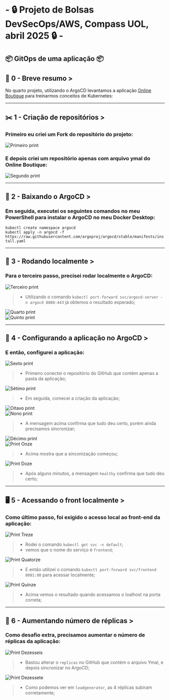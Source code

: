 # - 🔒 Projeto de Bolsas DevSecOps/AWS,  Compass UOL, abril 2025 🔒 -

## 📦 GitOps de uma aplicação 📦

## 📜 0 - Breve resumo >
No quarto projeto, utilizando o ArgoCD levantamos a aplicação [Online Boutique](https://github.com/GoogleCloudPlatform/microservices-demo) para treinarmos conceitos de Kubernetes:  

---
## ✂️ 1 - Criação de repositórios >
### Primeiro eu criei um Fork do repositório do projeto:  

![Primeiro print](/Prints/1.1.png)  

### E depois criei um repositório apenas com arquivo ymal do Online Boutique:  

![Segundo print](/Prints/1.2.png)  

---
## 🐙 2 - Baixando o ArgoCD >
### Em seguida, executei os seguintes comandos no meu PowerShell para instalar o ArgoCD no meu Docker Desktop:  

`kubectl create namespace argocd`  
`kubectl apply -n argocd -f https://raw.githubusercontent.com/argoproj/argocd/stable/manifests/install.yaml`  

---
## 🚪 3 - Rodando localmente >
### Para o terceiro passo, precisei rodar localmente o ArgoCD: 

![Terceiro print](/Prints/3.1.png)  
>- Utilizando o comando `kubectl port-forward svc/argocd-server -n argocd 8080:443` já obtemos o resultado esperado;  

![Quarto print](/Prints/3.2.png)  
![Quinto print](/Prints/3.3.png)  

---
## 🤖 4 - Configurando a aplicação no ArgoCD >
### E então, configurei a aplicação: 
![Sexto print](/Prints/4.1.png)  
>- Primeiro conectei o repositório do GitHub que contém apenas a pasta da aplicação;  

![Sétimo print](/Prints/4.2.png)  
>- Em seguida, comecei a criação da aplicação;  

![Oitavo print](/Prints/4.3.png)  
![Nono print](/Prints/4.4.png)  
>- A mensagem acima confirma que tudo deu certo, porém ainda precisamos sincronizar;  

![Décimo print](/Prints/4.5.png)  
![Print Onze](/Prints/4.6.png)  
>- Acima mostra que a sinconização começou;  

![Print Doze](/Prints/4.7.png)  
>- Após alguns minutos, a mensagem `healthy` confirma que tudo deu certo;  

---
## 🖥️ 5 - Acessando o front localmente >
### Como último passo, foi exigido o acesso local ao front-end da aplicação: 
![Print Treze](/Prints/5.1.png)  
>- Rodei o comando `kubectl get svc -n default`;  
>- vemos que o nome do serviço é `frontend`;  

![Print Quatorze](/Prints/5.2.png)  
>- E então utilizei o comando `kubectl port-forward svc/frontend 8081:80` para acessar localmente; 

![Print Quinze](/Prints/5.3.png)  
>- Acima vemos o resultado quando acessamos o loalhost na porta correta; 

---
## 👥 6 - Aumentando número de réplicas >
### Como desafio extra, precisamos aumentar o número de réplicas da aplicação: 
![Print Dezesseis](/Prints/6.1.png)  
>- Bastou alterar o `replicas` no GitHub que contém o arquivo Ymal, e depois sincronizar no ArgoCD;  

![Print Dezessete](/Prints/6.2.png)  
>- Como podemos ver em `loadgenerator`, as 4 réplicas subiram corretamente; 
